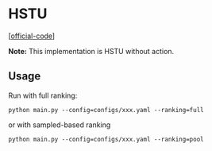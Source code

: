 

# HSTU

[[official-code](https://github.com/meta-recsys/generative-recommenders)]


**Note:** This implementation is HSTU without action.

## Usage

Run with full ranking:

    python main.py --config=configs/xxx.yaml --ranking=full

or with sampled-based ranking

    python main.py --config=configs/xxx.yaml --ranking=pool